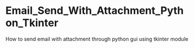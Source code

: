 # Email_Send_With_Attachment_Python_Tkinter
 How to send email with attachment through python gui using tkinter module
